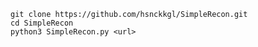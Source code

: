 ``git clone https://github.com/hsnckkgl/SimpleRecon.git``\
``cd SimpleRecon``\
``python3 SimpleRecon.py <url>``
